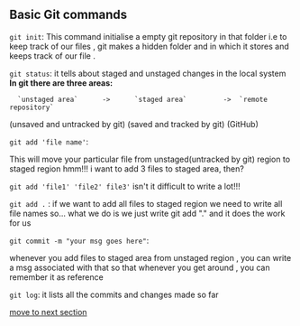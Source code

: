 ## Basic Git commands

`git init`:
This command initialise a empty git repository in that folder i.e to keep 
track of our files , git makes a hidden folder and in which it stores
and keeps track of our file .

`git status`:
it tells about staged and unstaged changes in the local system
**In git there are three areas:**

	  `unstaged area`      ->      `staged area`         ->  `remote repository`
 (unsaved and untracked by git)    (saved and tracked by git)        (GitHub)

`git add 'file name'`:

This will move your particular file from unstaged(untracked by git) region to staged region
hmm!!! i want to add 3 files to staged area, then?

`git add 'file1' 'file2' file3'` isn't it difficult to write a lot!!!

`git add .` : if we want to add all files to staged region we need to write all file names
so... what we do is we just write git add "." and it does the work for us

`git commit -m "your msg goes here"`:

whenever you add files to staged area from unstaged region , you can write a msg associated
with that so that whenever you get around , you can remember it as reference

`git log`: it lists all the commits and changes made so far

[move to next section](https://github.com/taran9873/GitTutorials/blob/master/res/Basics%202.md)
